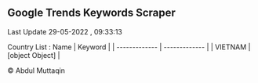 

## Google Trends Keywords Scraper 
 
Last Update 29-05-2022 , 09:33:13

Country List :
 Name  | Keyword |
| ------------- | ------------- |
| VIETNAM | [object Object] |



© Abdul Muttaqin 
